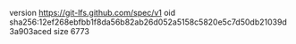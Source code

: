 version https://git-lfs.github.com/spec/v1
oid sha256:12ef268ebfbb1f8da56b82ab26d052a5158c5820e5c7d50db21039d3a903aced
size 6773
